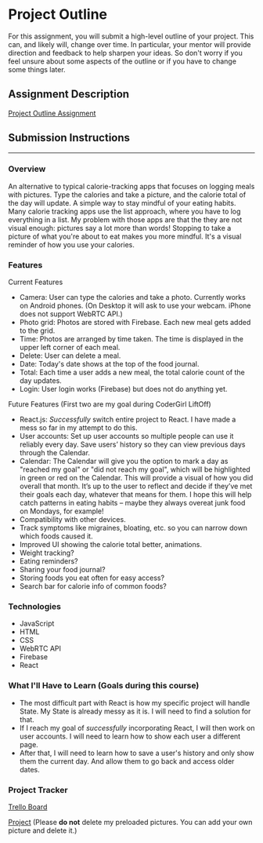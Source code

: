 # Project Outline
For this assignment, you will submit a high-level outline of your project. This can, and likely will, change over time. In particular, your mentor will provide direction and feedback to help sharpen your ideas. So don't worry if you feel unsure about some aspects of the outline or if you have to change some things later.

## Assignment Description
[Project Outline Assignment](https://education.launchcode.org/liftoff/modules/assignments/project-outline)

## Submission Instructions

---

### Overview
An alternative to typical calorie-tracking apps that focuses on logging meals with pictures.  Type the calories and take a picture, and the calorie total of the day will update.  A simple way to stay mindful of your eating habits. 
Many calorie tracking apps use the list approach, where you have to log everything in a list. My problem with those apps are that the they are not visual enough: pictures say a lot more than words! Stopping to take a picture of what you're about to eat makes you more mindful. It's a visual reminder of how you use your calories.

### Features
Current Features
* Camera: User can type the calories and take a photo. Currently works on Android phones. (On Desktop it will ask to use your webcam. iPhone does not support WebRTC API.)
* Photo grid: Photos are stored with Firebase. Each new meal gets added to the grid.
* Time: Photos are arranged by time taken. The time is displayed in the upper left corner of each meal.
* Delete: User can delete a meal.
* Date: Today's date shows at the top of the food journal.
* Total: Each time a user adds a new meal, the total calorie count of the day updates.
* Login: User login works (Firebase) but does not do anything yet. 

Future Features (First two are my goal during CoderGirl LiftOff)
* React.js: *Successfully* switch entire project to React. I have made a mess so far in my attempt to do this.
* User accounts: Set up user accounts so multiple people can use it reliably every day. Save users’ history so they can view previous days through the Calendar. 
* Calendar: The Calendar will give you the option to mark a day as "reached my goal" or "did not reach my goal", which will be highlighted in green or red on the Calendar. This will provide a visual of how you did overall that month. It’s up to the user to reflect and decide if they’ve met their goals each day, whatever that means for them. I hope this will help catch patterns in eating habits – maybe they always overeat junk food on Mondays, for example!
* Compatibility with other devices. 
* Track symptoms like migraines, bloating, etc. so you can narrow down which foods caused it.
* Improved UI showing the calorie total better, animations.
* Weight tracking?
* Eating reminders?
* Sharing your food journal?
* Storing foods you eat often for easy access?
* Search bar for calorie info of common foods?

### Technologies
* JavaScript
* HTML
* CSS
* WebRTC API
* Firebase
* React

### What I'll Have to Learn (Goals during this course)
* The most difficult part with React is how my specific project will handle State. My State is already messy as it is. I will need to find a solution for that.
* If I reach my goal of *successfully* incorporating React, I will then work on user accounts. I will need to learn how to show each user a different page.
* After that, I will need to learn how to save a user's history and only show them the current day. And allow them to go back and access older dates.

### Project Tracker
[Trello Board](https://trello.com/b/i1uZ9SaZ/vanessa-kratohvil-capstone)

[Project](https://foodjournal.netlify.app/) 
(Please **do not** delete my preloaded pictures. You can add your own picture and delete it.)
